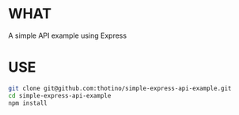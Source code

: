 # WHAT
A simple API example using Express

# USE
```sh
git clone git@github.com:thotino/simple-express-api-example.git
cd simple-express-api-example
npm install
```
